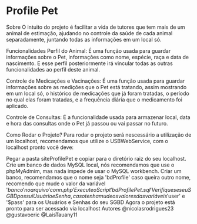 # Profile Pet
Sobre
O intuito do projeto é facilitar a vida de tutores que tem mais de um animal de estimação, ajudando no controle da saúde de cada animal separadamente, juntando todas as informações em um local só.

Funcionalidades
Perfil do Animal: É uma função usada para guardar informações sobre o Pet, informações como nome, espécie, raça e data de nascimento. E esse perfil posteriormente irá vincular todas as outras funcionalidades ao perfil deste animal.

Controle de Medicações e Vacinações: É uma função usada para guardar informações sobre as medições que o Pet está tratando, assim mostrando em um local só, o histórico de medicações que já foram tratadas, o período no qual elas foram tratadas, e a frequência diária que o medicamento foi aplicado.

Controle de Consultas: É a funcionalidade usada para armazenar local, data e hora das consultas onde o Pet já passou ou vai passar no futuro.

Como Rodar o Projeto?
Para rodar o projeto será nescessário a utilização de um localhost, recomendamos que utilize o USBWebService, com o localhost pronto você deve:

Pegar a pasta siteProfilePet e copiar para o diretório raiz do seu localhost.
Crie um banco de dados MySQL local, nós recomendamos que use o phpMyAdmim, mas nada impede de usar o MySQL workbench.
Criar um banco, recomendamos que o nome seja 'bdProfile' caso queira outro nome, recomendo que mude o valor da variável '$banco' no arquivo 'conn.php'
Execute o Script 'bdProfilePet.sql'
Verifique se seu SGBD possui Usuário e Senha, caso tenha mude os valores das variáveis '$user' e '$pass' para os Usuários e Senhas do seu SGBD
Agora o projeto está pronto para ser acessado via localhost
Autores
@nicolasrodrigues23
@gustavoeric
@LaisTauany11